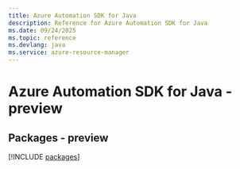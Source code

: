 ```yaml
---
title: Azure Automation SDK for Java
description: Reference for Azure Automation SDK for Java
ms.date: 09/24/2025
ms.topic: reference
ms.devlang: java
ms.service: azure-resource-manager
---
```

# Azure Automation SDK for Java - preview
## Packages - preview
[!INCLUDE [packages](automation-index.md)]